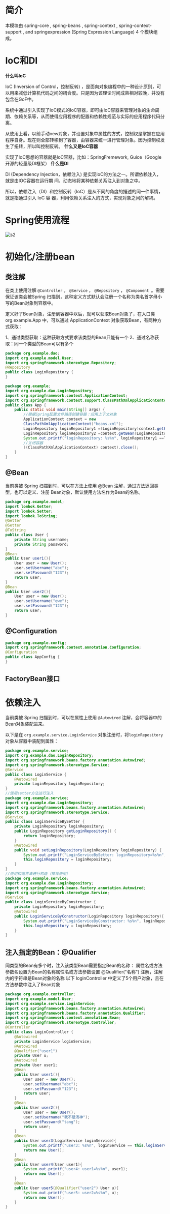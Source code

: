 # 简介

本模块由 spring-core , spring-beans , spring-context , spring-context-support , and springexpression
(Spring Expression Language) 4 个模块组成。

# IoC和DI

**什么叫IoC**

IoC (Inversion of Control，控制反转) ，是面向对象编程中的一种设计原则，可以用来减低计算机代码之间的耦合度。只是因为该理论时间成熟相对较晚，并没有包含在GoF中。

系统中通过引入实现了IoC模式的IoC容器，即可由IoC容器来管理对象的生命周期、依赖关系等，从而使得应用程序的配置和依赖性规范与实际的应用程序代码分离。

从使用上看，以前手动new对象，并设置对象中属性的方式，控制权是掌握在应用程序自身。现在则全部转移到了容器，由容器来统一进行管理对象。因为控制权发生了扭转，所以叫控制反转。
**什么又是IoC容器**

实现了IoC思想的容器就是IoC容器，比如：SpringFremework, Guice（Google开源的轻量级DI框架）
**什么是DI**

DI (Dependency Injection，依赖注入) 是实现IoC的方法之一。所谓依赖注入，就是由IOC容器在运行期
间，动态地将某种依赖关系注入到对象之中。

所以，依赖注入（DI）和控制反转（IoC）是从不同的角度的描述的同一件事情，就是指通过引入 IoC 容
器，利用依赖关系注入的方式，实现对象之间的解耦。

# Spring使用流程

![s2](../picture/java/s2.jpg)





# 初始化/注册bean

## 类注解

在类上使用注解 `@Controller` ， `@Service` ， `@Repository` ， `@Component `。需要保证该类会被Spring
扫描到，这种定义方式默认会注册一个名称为类名首字母小写的Bean对象到容器中。

定义好了Bean对象，注册到容器中以后，就可以获取Bean对象了，在入口类 org.example.App 中，可以通过 ApplicationContext 对象获取Bean，有两种方式获取：

1、通过类型获取：这种获取方式要求该类型的Bean只能有一个
2、通过名称获取：同一个类型的Bean可以有多个

```java
package org.example.dao;
import org.example.model.User;
import org.springframework.stereotype.Repository;
@Repository
public class LoginRepository {
}

package org.example;
import org.example.dao.LoginRepository;
import org.springframework.context.ApplicationContext;
import org.springframework.context.support.ClassPathXmlApplicationContext;
public class App {
	public static void main(String[] args) {
		//根据Spring配置文件路径创建容器：应用上下文对象
		ApplicationContext context = new
		ClassPathXmlApplicationContext("beans.xml");
		LoginRepository loginRepository1 =(LoginRepository)context.getBean("loginRepository");
		LoginRepository loginRepository2 =context.getBean(LoginRepository.class);
        System.out.printf("loginRepository: %s%n", loginRepository1 ==loginRepository2);
        //关闭容器
		((ClassPathXmlApplicationContext) context).close();
	}
}
```



## @Bean

当前类被 Spring 扫描到时，可以在方法上使用 @Bean 注解，通过方法返回类型，也可以定义、注册
Bean对象，默认使用方法名作为Bean的名称。

```java
package org.example.model;
import lombok.Getter;
import lombok.Setter;
import lombok.ToString;
@Getter
@Setter
@ToString
public class User {
	private String username;
	private String password;
}
@Bean
public User user1(){
	User user = new User();
	user.setUsername("abc");
	user.setPassword("123");
	return user;
}
@Bean
public User user2(){
	User user = new User();
	user.setUsername("qwe");
	user.setPassword("123");
	return user;
}
```

## @Configuration

```java
package org.example.config;
import org.springframework.context.annotation.Configuration;
@Configuration
public class AppConfig {
}
```



## FactoryBean接口

# 依赖注入

当前类被 Spring 扫描到时，可以在属性上使用 `@Autowired` 注解，会将容器中的Bean对象装配进来。

以下是在 `org.example.service.LoginService` 对象注册时，将`loginRepository` 对象从容器中装配到属性：

```java
package org.example.service;
import org.example.dao.LoginRepository;
import org.springframework.beans.factory.annotation.Autowired;
import org.springframework.stereotype.Service;
@Service
public class LoginService {
	@Autowired
	private LoginRepository loginRepository;
}
//使用setter方法进行注入
package org.example.service;
import org.example.dao.LoginRepository;
import org.springframework.beans.factory.annotation.Autowired;
import org.springframework.stereotype.Service;
@Service
public class LoginServiceBySetter {
	private LoginRepository loginRepository;
	public LoginRepository getLoginRepository() {
		return loginRepository;
	}
	@Autowired
	public void setLoginRepository(LoginRepository loginRepository) {
		System.out.printf("LoginServiceBySetter: loginRepository=%s%n",loginRepository);
		this.loginRepository = loginRepository;
	}
}
//使用构造方法进行构造（推荐使用）
package org.example.service;
import org.example.dao.LoginRepository;
import org.springframework.beans.factory.annotation.Autowired;
import org.springframework.stereotype.Service;
@Service
public class LoginServiceByConstructor {
	private LoginRepository loginRepository;
	@Autowired
	public LoginServiceByConstructor(LoginRepository loginRepository){
		System.out.printf("LoginServiceByConstructor: %s%n", loginRepository);
		this.loginRepository = loginRepository;
	}
}
```

## 注入指定的Bean：@Qualifier

同类型的Bean有多个时，注入该类型Bean需要指定Bean的名称：
属性名或方法参数名设置为Bean的名称属性名或方法参数设置 @Qualifier("名称") 注解，注解内的字符串是Bean对象的名称
以下 loginController 中定义了5个用户对象，且在方法参数中注入了Bean对象

```java
package org.example.controller;
import org.example.model.User;
import org.example.service.LoginService;
import org.springframework.beans.factory.annotation.Autowired;
import org.springframework.beans.factory.annotation.Qualifier;
import org.springframework.context.annotation.Bean;
import org.springframework.stereotype.Controller;
@Controller
public class LoginController {
	@Autowired
	private LoginService loginService;
	@Autowired
	@Qualifier("user1")
	private User u;
	@Autowired
	private User user1;
	@Bean
	public User user1(){
		User user = new User();
		user.setUsername("abc");
		user.setPassword("123");
		return user;
	}
	@Bean
	public User user2(){
		User user = new User();
		user.setUsername("我不是汤神");
		user.setPassword("tang");
		return user;
	}
	@Bean
	public User user3(LoginService loginService){
		System.out.printf("user3: %s%n", loginService == this.loginService);
		return new User();
	}
	@Bean
	public User user4(User user1){
		System.out.printf("user4: user1=%s%n", user1);
		return new User();
	}
	@Bean
	public User user5(@Qualifier("user2") User u){
		System.out.printf("user5: user2=%s%n", u);
		return new User();
	}
}
```

